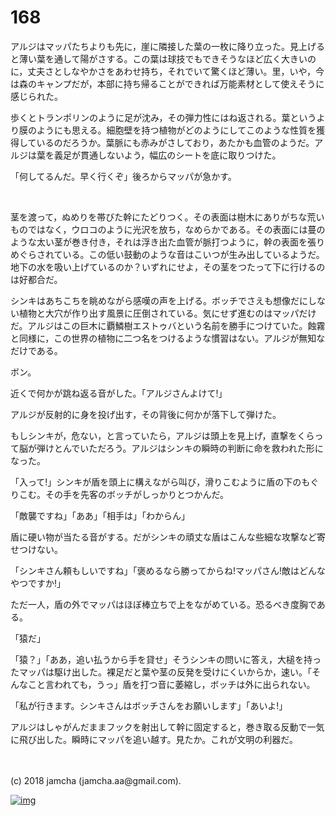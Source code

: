 # 168

アルジはマッパたちよりも先に，崖に隣接した葉の一枚に降り立った。見上げると薄い葉を通して陽がさする。この葉は球技でもできそうなほど広く大きいのに，丈夫さとしなやかさをあわせ持ち，それでいて驚くほど薄い。里，いや，今は森のキャンプだが，本部に持ち帰ることができれば万能素材として使えそうに感じられた。  

歩くとトランポリンのように足が沈み，その弾力性にはね返される。葉というより膜のようにも思える。細胞壁を持つ植物がどのようにしてこのような性質を獲得しているのだろうか。葉脈にも赤みがさしており，あたかも血管のようだ。アルジは葉を義足が貫通しないよう，幅広のシートを底に取りつけた。  

「何してるんだ。早く行くぞ」後ろからマッパが急かす。  

<br>  

茎を渡って，ぬめりを帯びた幹にたどりつく。その表面は樹木にありがちな荒いものではなく，ウロコのように光沢を放ち，なめらかである。その表面には蔓のような太い茎が巻き付き，それは浮き出た血管が脈打つように，幹の表面を張りめぐらされている。この低い鼓動のような音はこいつが生み出しているようだ。地下の水を吸い上げているのか？いずれにせよ，その茎をつたって下に行けるのは好都合だ。  

シンキはあちこちを眺めながら感嘆の声を上げる。ボッチでさえも想像だにしない植物と大穴が作り出す風景に圧倒されている。気にせず進むのはマッパだけだ。アルジはこの巨木に覇鱗樹エストゥバという名前を勝手につけていた。蝕霧と同様に，この世界の植物に二つ名をつけるような慣習はない。アルジが無知なだけである。  

ボン。  

近くで何かが跳ね返る音がした。「アルジさんよけて!」  

アルジが反射的に身を投げ出す，その背後に何かが落下して弾けた。  

もしシンキが，危ない，と言っていたら，アルジは頭上を見上げ，直撃をくらって脳が弾けとんでいただろう。アルジはシンキの瞬時の判断に命を救われた形になった。  

「入って!」シンキが盾を頭上に構えながら叫び，滑りこむように盾の下のもぐりこむ。その手を先客のボッチがしっかりとつかんだ。  

「敵襲ですね」「ああ」「相手は」「わからん」  

盾に硬い物が当たる音がする。だがシンキの頑丈な盾はこんな些細な攻撃など寄せつけない。  

「シンキさん頼もしいですね」「褒めるなら勝ってからね!マッパさん!敵はどんなやつですか!」  

ただ一人，盾の外でマッパはほぼ棒立ちで上をながめている。恐るべき度胸である。  

「猿だ」  

「猿？」「ああ，追い払うから手を貸せ」そうシンキの問いに答え，大槌を持ったマッパは駆け出した。裸足だと葉や茎の反発を受けにくいからか，速い。「そんなこと言われても，うっ」盾を打つ音に萎縮し，ボッチは外に出られない。  

「私が行きます。シンキさんはボッチさんをお願いします」「あいよ!」  

アルジはしゃがんだままフックを射出して幹に固定すると，巻き取る反動で一気に飛び出した。瞬時にマッパを追い越す。見たか。これが文明の利器だ。  

<br>  
<br>  
(c) 2018 jamcha (jamcha.aa@gmail.com).  

[![img](http://i.creativecommons.org/l/by-nc-sa/4.0/88x31.png)](http://creativecommons.org/licenses/by-nc-sa/4.0/deed)

